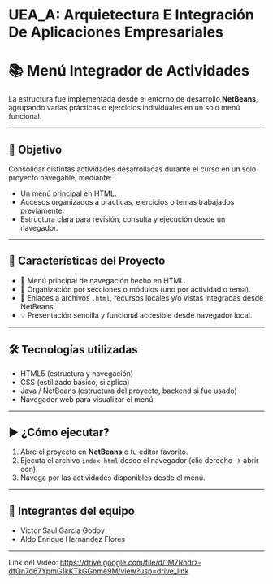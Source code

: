 # UEA_A: Arquietectura E Integración De Aplicaciones Empresariales

# 📚 Menú Integrador de Actividades

La estructura fue implementada desde el entorno de desarrollo **NetBeans**, agrupando varias prácticas o ejercicios individuales en un solo menú funcional.

---

## 🎯 Objetivo

Consolidar distintas actividades desarrolladas durante el curso en un solo proyecto navegable, mediante:

- Un menú principal en HTML.
- Accesos organizados a prácticas, ejercicios o temas trabajados previamente.
- Estructura clara para revisión, consulta y ejecución desde un navegador.

---

## 🧩 Características del Proyecto

- 🧭 Menú principal de navegación hecho en HTML.
- 📁 Organización por secciones o módulos (uno por actividad o tema).
- 🔗 Enlaces a archivos `.html`, recursos locales y/o vistas integradas desde NetBeans.
- 💡 Presentación sencilla y funcional accesible desde navegador local.

---

## 🛠️ Tecnologías utilizadas

- HTML5 (estructura y navegación)
- CSS (estilizado básico, si aplica)
- Java / NetBeans (estructura del proyecto, backend si fue usado)
- Navegador web para visualizar el menú

---
## ▶️ ¿Cómo ejecutar?

1. Abre el proyecto en **NetBeans** o tu editor favorito.
2. Ejecuta el archivo `index.html` desde el navegador (clic derecho → abrir con).
3. Navega por las actividades disponibles desde el menú.

---
## 👥 Integrantes del equipo

- Victor Saul Garcia Godoy  
- Aldo Enrique Hernández Flores

---
Link del Video: https://drive.google.com/file/d/1M7Rndrz-dfQn7d67YpmG1kKTkGGnme9M/view?usp=drive_link 


